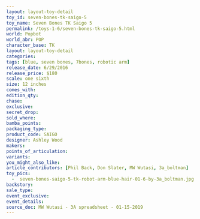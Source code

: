 ```yaml
---
layout: layout-toy-detail 
toy_id: seven-bones-tk-saigo-5
toy_name: Seven Bones TK Saigo 5
permalink: /toys-1-6/seven-bones-tk-saigo-5.html
world: Popbot
world_abr: POP
character_base: TK
layout: layout-toy-detail
categories: 
tags: [blue, seven bones, 7bones, robotic arm]
release_date: 6/29/2016
release_price: $180 
scale: one sixth
size: 12 inches
comes_with: 
edition_qty: 
chase: 
exclusive: 
secret_drop: 
sold_where: 
bamba_points: 
packaging_type: 
product_code: SAIGO
designer: Ashley Wood
makers: 
points_of_articulation: 
variants: 
you_might_also_like: 
article_contributors: [Phil Back, Don Slater, MW Wutasi, 3a_boltman]
toy_pics: 
  -  seven-bones-saigo-5-tk-robot-arm-blue-hair-01-6-by-3a_boltman.jpg
backstory: 
sale_type: 
event_exclusive: 
event_details: 
source_doc: MW Wutasi - 3A spreadsheet - 01-15-2019
---
```

